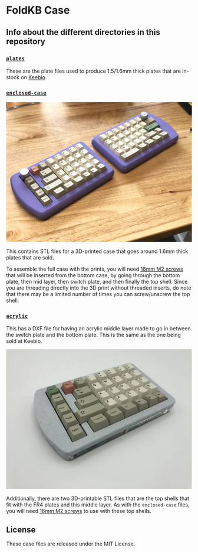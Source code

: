 # FoldKB Case

## Info about the different directories in this repository

### [`plates`](plates)

These are the plate files used to produce 1.5/1.6mm thick plates that are in-stock on [Keebio](https://keeb.io).

### [`enclosed-case`](enclosed-case)

![](images/foldkb-enclosed.jpg)

This contains STL files for a 3D-printed case that goes around 1.6mm thick plates that are sold.

To assemble the full case with the prints, you will need [18mm M2 screws](https://keeb.io/products/m2-screws-and-standoffs?variant=39405256147038) that will be inserted from the bottom case, by going through the bottom plate, then mid layer, then switch plate, and then finally the top shell. Since you are threading directly into the 3D print without threaded inserts, do note that there may be a limited number of times you can screw/unscrew the top shell.

### [`acrylic`](acrylic)

This has a DXF file for having an acrylic middle layer made to go in between the switch plate and the bottom plate. This is the same as the one being sold at Keebio.

![](images/foldkb-acrylic-top.jpeg)

Additionally, there are two 3D-printable STL files that are the top shells that fit with the FR4 plates and this middle layer. As with the `enclosed-case` files, you will need [18mm M2 screws](https://keeb.io/products/m2-screws-and-standoffs?variant=39405256147038) to use with these top shells.

## License
These case files are released under the MIT License.
